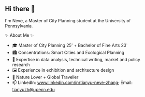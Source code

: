 ## Hi there 👋

I'm Neve, a Master of City Planning student at the University of Pennsylvania.

✨ About Me ✨
- 🎓 Master of City Planning 25' + Bachelor of Fine Arts 23'
- 🏙️ Concentrations: Smart Cities and Ecological Planning
- 🔭 Expertise in data analysis, technical writing, market and policy research
- 🖼️ Experience in exhibition and architecture design
- 🌱 Nature Lover + Global Traveller
- 📫 LinkedIn: www.linkedin.com/in/tianyu-neve-zhang; Email: tianyuzh@upenn.edu
